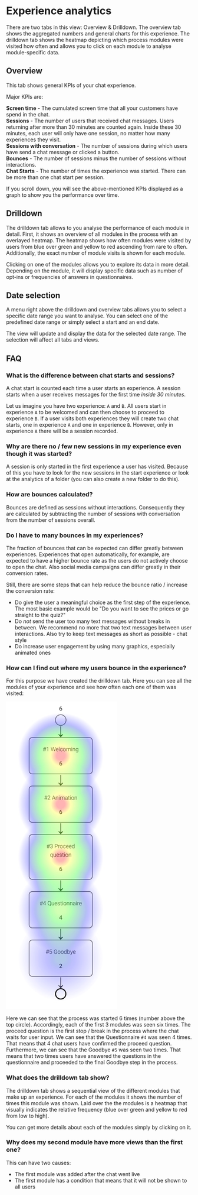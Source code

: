 # Experience analytics

There are two tabs in this view: Overview & Drilldown. The overview tab shows the aggregated numbers and general charts for this experience. The drilldown tab shows the heatmap depicting which process modules were visited how often and allows you to click on each module to analyse module-specific data.

## Overview

This tab shows general KPIs of your chat experience.

Major KPIs are:

**Screen time** - The cumulated screen time that all your customers have spend in the chat.   
**Sessions** - The number of users that received chat messages. Users returning after more than 30 minutes are counted again. Inside these 30 minutes, each user will only have one session, no matter how many experiences they visit.   
**Sessions with conversation** - The number of sessions during which users have send a chat message or clicked a button.   
**Bounces** - The number of sessions minus the number of sessions without interactions.  
**Chat Starts** - The number of times the experience was started. There can be more than one chat start per session.

If you scroll down, you will see the above-mentioned KPIs displayed as a graph to show you the performance over time.

## Drilldown

The drilldown tab allows to you analyse the performance of each module in detail. First, it shows an overview of all modules in the process with an overlayed heatmap. The heatmap shows how often modules were visited by users from blue over green and yellow to red ascending from rare to often. Additionally, the exact number of module visits is shown for each module.

Clicking on one of the modules allows you to explore its data in more detail. Depending on the module, it will display specific data such as number of opt-ins or frequencies of answers in questionnaires.

## Date selection

A menu right above the drilldown and overview tabs allows you to select a specific date range you want to analyse. You can select one of the predefined date range or simply select a start and an end date.

The view will update and display the data for the selected date range. The selection will affect all tabs and views.

## FAQ

### What is the difference between chat starts and sessions?

A chat start is counted each time a user starts an experience. A session starts
when a user receives messages for the first time *inside 30 minutes*.

Let us imagine you have two experience: `A` and `B`. All users start in experience
`A` to be welcomed and can then choose to proceed to experience `B`. If a user
visits both experiences they will create two chat starts, one in experience `A`
and one in experience `B`. However, only in experience `A` there will be a
session recorded.

### Why are there no / few new sessions in my experience even though it was started?

A session is only started in the first experience a user has visited. Because of
this you have to look for the new sessions in the start experience or look at the
analytics of a folder (you can also create a new folder to do this).

### How are bounces calculated?

Bounces are defined as sessions without interactions. Consequently they are
calculated by subtracting the number of sessions with conversation from the
number of sessions overall.

### Do I have to many bounces in my experiences?

The fraction of bounces that can be expected can differ greatly between
experiences. Experiences that open automatically, for example, are expected
to have a higher bounce rate as the users do not actively choose to open the
chat. Also social media campaigns can differ greatly in their conversion rates.

Still, there are some steps that can help reduce the bounce ratio / increase the
conversion rate:
- Do give the user a meaningful choice as the first step of the experience. The
  most basic example would be "Do you want to see the prices or go straight to
  the quiz?"
- Do *not* send the user too many text messages without breaks in between. We
  recommend no more that two text messages between user interactions. Also try
  to keep text messages as short as possible - chat style
- Do increase user engagement by using many graphics, especially animated ones

### How can I find out where my users bounce in the experience?

For this purpose we have created the drilldown tab. Here you can see all the
modules of your experience and see how often each one of them was visited:

 <img src="img/heatmap.jpg" alt="Heatmap showing how often each process module was seen" title="Heatmap showing how often each process module was seen" width="300"/>

Here we can see that the process was started 6 times (number above the top
circle). Accordingly, each of the first 3 modules was seen six times. The
proceed question is the first stop / break in the process where the chat waits
for user input. We can see that the Questionnaire `#4` was seen 4 times. That
means that 4 chat users have confirmed the proceed question. Furthermore, we
can see that the Goodbye `#5` was seen two times. That means that two times
users have answered the questions in the questionnaire and proceeded to the
final Goodbye step in the process.

### What does the drilldown tab show?

The drilldown tab shows a sequential view of the different modules that make
up an experience. For each of the modules it shows the number of times this
module was shown. Laid over the the modules is a heatmap that visually indicates
the relative frequency (blue over green and yellow to red from low to high).

You can get more details about each of the modules simply by clicking on it.

### Why does my second module have more views than the first one?

This can have two causes:
- The first module was added after the chat went live
- The first module has a condition that means that it will not be shown to all
  users
